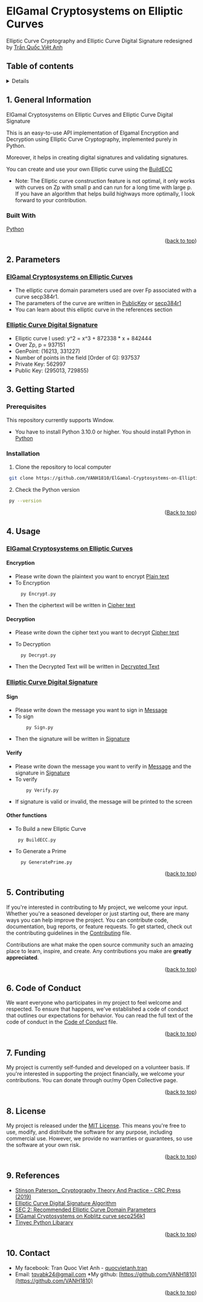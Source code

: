 # ElGamal Cryptosystems on Elliptic Curves
Elliptic Curve Cryptography and Elliptic Curve Digital Signature redesigned by [Trần Quốc Việt Anh](https://github.com/VANH1810)

<div id="readme-top"></div>
<!-- TABLE OF CONTENTS -->

## Table of contents

<details>
  <ol>
    <li>
      <a href="#1-general-information">General Information</a>
      <ul>
        <li><a href="#built-with">Built With</a></li>
      </ul>
    </li>
    <li><a href="#2-parameters">Parameters</a></li>
    <li>
      <a href="#3-getting-started">Getting Started</a>
      <ul>
        <li><a href="#prerequisites">Prerequisites</a></li>
        <li><a href="#installation">Installation</a></li>
      </ul>
    </li>
    <li><a href="#4-usage">Usage</a></li>
    <li><a href="#5-contributing">Contributing</a></li>
    <li><a href="#6-code-of-conduct">Code of Conduct</a></li>
    <li><a href="#7-funding">Funding</a></li>
    <li><a href="#8-license">License</a></li>
    <li><a href="#9-references">Reference</a></li>
    <li><a href="#10-contact">Contact</a></li>
  </ol>
</details>

<!-- GENAERAL INFORMATION -->
## 1. General Information

ElGamal Cryptosystems on Elliptic Curves and Elliptic Curve Digital Signature

This is an easy-to-use API implementation of Elgamal Encryption and Decryption using Elliptic Curve Cryptography, implemented purely in Python. 

Moreover, it helps in creating digital signatures and validating signatures.

You can create and use your own Elliptic curve using the [BuildECC](../BuildECC.py)

* Note: The Elliptic curve construction feature is not optimal, it only works with curves on Zp with small p and can run for a long time with large p. If you have an algorithm that helps build highways more optimally, I look forward to your contribution.

### Built With

[Python](https://www.python.org/)

<p align="right">(<a href="#readme-top">back to top</a>)</p>

## 2. Parameters
### [ElGamal Cryptosystems on Elliptic Curves](../ECC%20-%20Encrypt%20and%20Decrypt/)
* The elliptic curve domain parameters used are over Fp associated with a curve secp384r1.
* The parameters of the curve are written in [PublicKey](../ECC%20-%20Encrypt%20and%20Decrypt/publicKey.txt) or [secp384r1](../secp384r1.py)
* You can learn about this elliptic curve in the references section

### [Elliptic Curve Digital Signature](../ECDSA/)
* Elliptic curve I used:  y^2 = x^3 + 872338 * x + 842444
* Over Zp, p = 937151
* GenPoint: (16213, 331227)
* Number of points in the field [Order of G]: 937537
* Private Key: 562997
* Public Key: (295013, 729855)

## 3. Getting Started

### Prerequisites

This repository currently supports Window.
* You have to install Python 3.10.0 or higher. You should install Python in [Python](https://www.python.org/downloads/)

### Installation
1. Clone the repository to local computer

  ```bash
   git clone https://github.com/VANH1810/ElGamal-Cryptosystems-on-Elliptic-Curves.git
  ```
2. Check the Python version
  ```bash
   py --version
  ```
<p align="right">(<a href="#readme-top">Back to top</a>)</p>

<!-- USAGE EXAMPLES -->
## 4. Usage
### [ElGamal Cryptosystems on Elliptic Curves](../ECC%20-%20Encrypt%20and%20Decrypt/)
#### Encryption
* Please write down the plaintext you want to encrypt [Plain text](../ECC%20-%20Encrypt%20and%20Decrypt/plainText.txt)
* To Encryption
  ``` ssh
    py Encrypt.py
    ```
* Then the ciphertext will be written in [Cipher text](../ECC%20-%20Encrypt%20and%20Decrypt/cipherText.txt)

#### Decryption
* Please write down the cipher text you want to decrypt [Cipher text](../ECC%20-%20Encrypt%20and%20Decrypt/cipherText.txt)

* To Decryption
  ``` ssh
    py Decrypt.py
    ```
* Then the Decrypted Text will be written in [Decrypted Text](../ECC%20-%20Encrypt%20and%20Decrypt/decryptedText.txt)

### [Elliptic Curve Digital Signature](../ECDSA/)
#### Sign
* Please write down the message you want to sign in [Message](../ECDSA/message.txt)
* To sign
  ``` ssh
      py Sign.py
* Then the signature will be written in [Signature](../ECDSA/signature.txt) 

#### Verify
* Please write down the message you want to verify in [Message](../ECDSA/message.txt) and the signature in [Signature](../ECDSA/signature.txt)
* To verify
  ``` ssh
      py Verify.py
  ```
* If signature is valid or invalid, the message will be printed to the screen

#### Other functions
* To Build a new Elliptic Curve
  ``` ssh
   py BuildECC.py
  ```
* To Generate a Prime
  ``` ssh
    py GeneratePrime.py
    ```
<p align="right">(<a href="#readme-top">back to top</a>)</p>

<!-- CONTRIBUTING -->
## 5. Contributing

If you're interested in contributing to My project, we welcome your input. Whether you're a seasoned developer or just starting out, there are many ways you can help improve the project. You can contribute code, documentation, bug reports, or feature requests. To get started, check out the contributing guidelines in the [Contributing](CONTRIBUTING.md) file.

Contributions are what make the open source community such an amazing place to learn, inspire, and create. Any contributions you make are **greatly appreciated**.
<p align="right">(<a href="#readme-top">back to top</a>)</p>

<!-- CODE OF CONDUCT -->
## 6. Code of Conduct
We want everyone who participates in my project to feel welcome and respected. To ensure that happens, we've established a code of conduct that outlines our expectations for behavior. You can read the full text of the code of conduct in the [Code of Conduct](CODE_OF_CONDUCT.md) file.

<p align="right">(<a href="#readme-top">back to top</a>)</p>

<!-- FUNDING -->
## 7. Funding
My project is currently self-funded and developed on a volunteer basis. If you're interested in supporting the project financially, we welcome your contributions. You can donate through our/my Open Collective page.
<p align="right">(<a href="#readme-top">back to top</a>)</p>

<!-- LICENSE -->
## 8. License
My project is released under the [MIT License](LICENSE.md). This means you're free to use, modify, and distribute the software for any purpose, including commercial use. However, we provide no warranties or guarantees, so use the software at your own risk.

<p align="right">(<a href="#readme-top">back to top</a>)</p>

<!-- REFERENCES -->
## 9. References
* [Stinson Paterson_ Cryptography Theory And Practice - CRC Press (2019)](https://www.taylorfrancis.com/books/mono/10.1201/9781315282497/cryptography-douglas-robert-stinson-maura-paterson)
* [Elliptic Curve Digital Signature Algorithm](https://learnmeabitcoin.com/technical/cryptography/elliptic-curve/ecdsa/)
* [SEC 2: Recommended Elliptic Curve Domain Parameters](https://www.secg.org/sec2-v2.pdf)
* [ElGamal Cryptosystems on Koblitz curve secp256k1](https://github.com/Yash0day/ElgamalEncryption-using-ECC)
* [Tinyec Python Libarary](https://pypi.org/project/tinyec/)

<p align="right">(<a href="#readme-top">back to top</a>)</p>

<!-- CONTACT -->
## 10. Contact

* My facebook: Tran Quoc Viet Anh - [quocvietanh.tran](https://www.facebook.com/quocvietanh.tran/) 
* Email: tqvabk24@gmail.com
*My github: [https://github.com/VANH1810](https://github.com/VANH1810)

<p align="right">(<a href="#readme-top">back to top</a>)</p>
